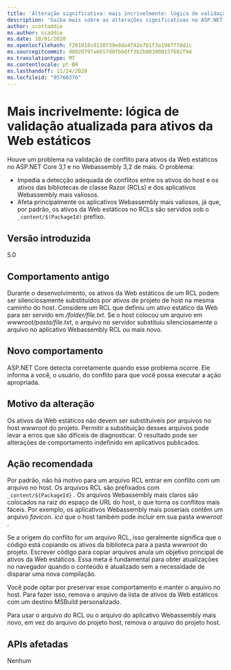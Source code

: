 ```yaml
---
title: 'Alteração significativa: mais incrivelmente: lógica de validação atualizada para ativos da Web estáticos'
description: 'Saiba mais sobre as alterações significativas no ASP.NET Core 5,0 intitulados mais recentes: lógica de validação atualizada para ativos da Web estáticos'
author: scottaddie
ms.author: scaddie
ms.date: 10/01/2020
ms.openlocfilehash: f201818c0130739e8da4f42e7b1f3a1987f70d1c
ms.sourcegitcommit: d8020797a6657d0fbbdff362b80300815f682f94
ms.translationtype: MT
ms.contentlocale: pt-BR
ms.lasthandoff: 11/24/2020
ms.locfileid: "95760376"
---
```

# <a name="blazor-updated-validation-logic-for-static-web-assets"></a>Mais incrivelmente: lógica de validação atualizada para ativos da Web estáticos

Houve um problema na validação de conflito para ativos da Web estáticos no ASP.NET Core 3,1 e no Webassembly 3,2 de mais. O problema:

* Impedia a detecção adequada de conflitos entre os ativos do host e os ativos das bibliotecas de classe Razor (RCLs) e dos aplicativos Webassembly mais valiosos.
* Afeta principalmente os aplicativos Webassembly mais valiosos, já que, por padrão, os ativos da Web estáticos no RCLs são servidos sob o `_content/$(PackageId)` prefixo.

## <a name="version-introduced"></a>Versão introduzida

5.0

## <a name="old-behavior"></a>Comportamento antigo

Durante o desenvolvimento, os ativos da Web estáticos de um RCL podem ser silenciosamente substituídos por ativos de projeto de host na mesma caminho do host. Considere um RCL que definiu um ativo estático da Web para ser servido em */folder/file.txt*. Se o host colocou um arquivo em *wwwroot/pasta/file.txt*, o arquivo no servidor substituiu silenciosamente o arquivo no aplicativo Webassembly RCL ou mais novo.

## <a name="new-behavior"></a>Novo comportamento

ASP.NET Core detecta corretamente quando esse problema ocorre. Ele informa a você, o usuário, do conflito para que você possa executar a ação apropriada.

## <a name="reason-for-change"></a>Motivo da alteração

Os ativos da Web estáticos não devem ser substituíveis por arquivos no host *wwwroot* do projeto. Permitir a substituição desses arquivos pode levar a erros que são difíceis de diagnosticar. O resultado pode ser alterações de comportamento indefinido em aplicativos publicados.

## <a name="recommended-action"></a>Ação recomendada

Por padrão, não há motivo para um arquivo RCL entrar em conflito com um arquivo no host. Os arquivos RCL são prefixados com `_content/${PackageId}` . Os arquivos Webassembly mais claros são colocados na raiz do espaço de URL do host, o que torna os conflitos mais fáceis. Por exemplo, os aplicativos Webassembly mais poseriais contêm um arquivo *favicon. ico* que o host também pode incluir em sua pasta *wwwroot* .

Se a origem do conflito for um arquivo RCL, isso geralmente significa que o código está copiando os ativos da biblioteca para a pasta *wwwroot* do projeto. Escrever código para copiar arquivos anula um objetivo principal de ativos da Web estáticos. Essa meta é fundamental para obter atualizações no navegador quando o conteúdo é atualizado sem a necessidade de disparar uma nova compilação.

Você pode optar por preservar esse comportamento e manter o arquivo no host. Para fazer isso, remova o arquivo da lista de ativos da Web estáticos com um destino MSBuild personalizado.

Para usar o arquivo do RCL ou o arquivo do aplicativo Webassembly mais novo, em vez do arquivo do projeto host, remova o arquivo do projeto host.

## <a name="affected-apis"></a>APIs afetadas

Nenhum

<!--

### Category

ASP.NET Core

### Affected APIs

Not detectable via API analysis

-->
